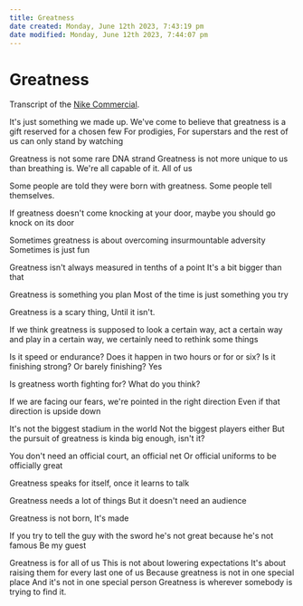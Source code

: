 ```yaml
---
title: Greatness
date created: Monday, June 12th 2023, 7:43:19 pm
date modified: Monday, June 12th 2023, 7:44:07 pm
---
```


# Greatness

Transcript of the [Nike Commercial](https://www.youtube.com/watch?v=WYP9AGtLvRg).

It's just something we made up. We've come to believe that greatness is a gift reserved for a chosen few For prodigies, For superstars and the rest of us can only stand by watching

Greatness is not some rare DNA strand Greatness is not more unique to us than breathing is. We're all capable of it. All of us

Some people are told they were born with greatness. Some people tell themselves.

If greatness doesn't come knocking at your door, maybe you should go knock on its door

Sometimes greatness is about overcoming insurmountable adversity Sometimes is just fun

Greatness isn't always measured in tenths of a point It's a bit bigger than that

Greatness is something you plan Most of the time is just something you try

Greatness is a scary thing, Until it isn't.

If we think greatness is supposed to look a certain way, act a certain way and play in a certain way, we certainly need to rethink some things

Is it speed or endurance? Does it happen in two hours or for or six? Is it finishing strong? Or barely finishing? Yes

Is greatness worth fighting for? What do you think?

If we are facing our fears, we're pointed in the right direction Even if that direction is upside down

It's not the biggest stadium in the world Not the biggest players either But the pursuit of greatness is kinda big enough, isn't it?

You don't need an official court, an official net Or official uniforms to be officially great

Greatness speaks for itself, once it learns to talk

Greatness needs a lot of things But it doesn't need an audience

Greatness is not born, It's made

If you try to tell the guy with the sword he's not great because he's not famous Be my guest

Greatness is for all of us This is not about lowering expectations It's about raising them for every last one of us Because greatness is not in one special place And it's not in one special person Greatness is wherever somebody is trying to find it.
